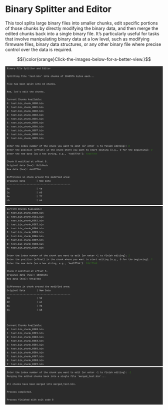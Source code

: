 # Binary Splitter and Editor

This tool splits large binary files into smaller chunks, edit specific portions of those chunks by directly modifying the binary data, and then merge the edited chunks back into a single binary file. It’s particularly useful for tasks that involve manipulating binary data at a low level, such as modifying firmware files, binary data structures, or any other binary file where precise control over the data is required.

$${\color{orange}Click-the-images-below-for-a-better-view.}$$

<img src="https://github.com/yash-yv-verma/BinarySplitter/blob/main/Testing-Images/img1.png" alt="Example Image1"/>
<img src="https://github.com/yash-yv-verma/BinarySplitter/blob/main/Testing-Images/img2.png" alt="Example Image2"/>
<img src="https://github.com/yash-yv-verma/BinarySplitter/blob/main/Testing-Images/img3.png" alt="Example Image3"/>
